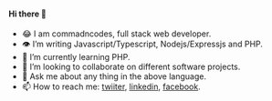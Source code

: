 #### Hi there 👋

- 😂 I am commadncodes, full stack web developer.
- 👁 I’m writing Javascript/Typescript, Nodejs/Expressjs and PHP.
- 🌱 I’m currently learning PHP.
- 👯 I’m looking to collaborate on different software projects.
- 💬 Ask me about any thing in the above language.
- 📫 How to reach me: [twiiter](https://twitter.com/commandcodes), [linkedin](https://www.linkedin.com/in/musa-abdulkabir-170836202/), [facebook](https://www.facebook.com/profile.php?id=100086586432588).
